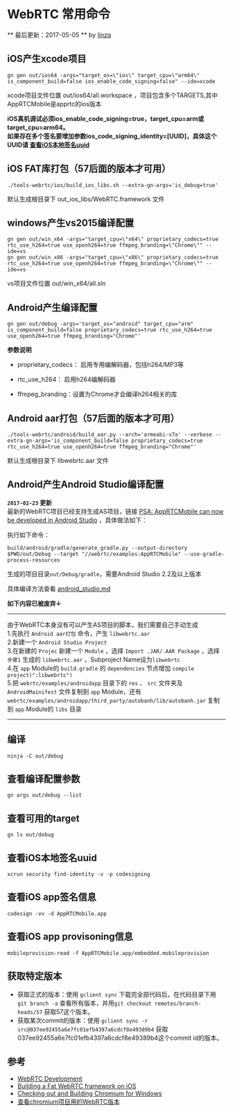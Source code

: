 # WebRTC 常用命令

** 最后更新：2017-05-05  **  by [linzq](mailto:rex@re2x.com) 

## iOS产生xcode项目

``` shell
gn gen out/ios64 -args="target_os=\"ios\" target_cpu=\"arm64\" is_component_build=false ios_enable_code_signing=false" --ide=xcode
```
xcode项目文件位置 out/ios64/all.workspace ，项目包含多个TARGETS,其中AppRTCMobile是apprtc的ios版本

**iOS真机调试必须ios_enable_code_signing=true，target_cpu=arm或target_cpu=arm64。<br />
如果存在多个签名要增加参数ios_code_signing_identity=[UUID]，具体这个UUID请 [查看iOS本地签名uuid](#查看iOS本地签名uuid)**


## iOS FAT库打包（57后面的版本才可用）

``` shell
./tools-webrtc/ios/build_ios_libs.sh --extra-gn-args='is_debug=true'
```

默认生成根目录下 out_ios_libs/WebRTC.framework 文件


## windows产生vs2015编译配置

``` shell
gn gen out/win_x64 -args="target_cpu=\"x64\" proprietary_codecs=true rtc_use_h264=true use_openh264=true ffmpeg_branding=\"Chrome\"" --ide=vs
gn gen out/win_x86 -args="target_cpu=\"x86\" proprietary_codecs=true rtc_use_h264=true use_openh264=true ffmpeg_branding=\"Chrome\"" --ide=vs
```

vs项目文件位置 out/win_x64/all.sln


## Android产生编译配置

``` shell
gn gen out/debug -args='target_os="android" target_cpu="arm" is_component_build=false proprietary_codecs=true rtc_use_h264=true use_openh264=true ffmpeg_branding="Chrome"'
```
**参数说明**
* proprietary_codecs： 启用专用编解码器，包括h264/MP3等

* rtc_use_h264： 启用h264编解码器

* ffmpeg_branding：设置为Chrome才会编译h264相关的库

<!-- more -->


## Android aar打包（57后面的版本才可用）

``` shell
./tools-webrtc/android/build_aar.py --arch='armeabi-v7a' --verbose --extra-gn-args='is_component_build=false proprietary_codecs=true rtc_use_h264=true use_openh264=true ffmpeg_branding="Chrome"'
```

默认生成根目录下 libwebrtc.aar 文件


## Android产生Android Studio编译配置

**`2017-02-23` 更新**  
最新的WebRTC项目已经支持生成AS项目，链接 [PSA: AppRTCMobile can now be developed in Android Studio](https://groups.google.com/forum/#!topic/discuss-webrtc/b7yQjvPLHaM)  ，具体做法如下：

执行如下命令：

```shell
build/android/gradle/generate_gradle.py --output-directory $PWD/out/Debug --target "//webrtc/examples:AppRTCMobile" --use-gradle-process-resources
```

生成的项目目录`out/Debug/gradle`，需要Android Studio 2.2及以上版本

具体编译方法查看 [android_studio.md](https://chromium.googlesource.com/chromium/src.git/+/master/docs/android_studio.md)

**如下内容已被废弃↓**

---

由于WebRTC本身没有可以产生AS项目的脚本，我们需要自己手动生成  
1.先执行 `Android aar打包` 命令，产生 `libwebrtc.aar`  
2.新建一个 `Android Studio Project`  
3.在新建的 `Projec`  新建一个 `Module` ，选择 `Import .JAR/.AAR Package` ，选择 `步骤1` 生成的 `libwebrtc.aar` ，Subproject Name设为`libwebrtc`  
4.在 `app` Module的 `build.gradle` 的 `dependencies` 节点增加 `compile project(":libwebrtc")`  
5.把 `webrtc/examples/androidapp` 目录下的 `res` 、 `src` 文件夹及 `AndroidMainifest` 文件复制到 `app` Module，还有 `webrtc/examples/androidapp/third_party/autobanh/lib/autobanh.jar` 复制到 `app` Module的 `libs` 目录

---


## 编译

``` shell
ninja -C out/debug
```


## 查看编译配置参数

``` shell
gn args out/debug --list
```


## 查看可用的target

``` shell
gn ls out/debug
```


## 查看iOS本地签名uuid
``` shell
xcrun security find-identity -v -p codesigning
```


## 查看iOS app签名信息
``` shell
codesign -vv -d AppRTCMobile.app 
```


## 查看iOS app provisoning信息
``` shell
mobileprovision-read -f AppRTCMobile.app/embedded.mobileprovision
```


## 获取特定版本

* 获取正式的版本：使用 `gclient sync` 下载完全部代码后，在代码目录下用 `git branch -a` 查看所有版本，并用`git checkout remotes/branch-heads/57` 获取57这个版本。
* 获取某次commit的版本：使用 `gclient sync -r src@037ee92455a6e7fc01efb4397a6cdcf8e49389b4` 获取037ee92455a6e7fc01efb4397a6cdcf8e49389b4这个commit id的版本。


## 参考

* [WebRTC Development](https://webrtc.org/native-code/development/)
* [Building a Fat WebRTC framework on iOS](https://medium.com/@atsakiridis/building-a-fat-webrtc-framework-on-ios-8610fffb2224#.v7zqct8v9)
* [Checking out and Building Chromium for Windows](https://chromium.googlesource.com/chromium/src/+/master/docs/windows_build_instructions.md)
* [查看chromium项目用的WebRTC版本](https://chromium.googlesource.com/chromium/src/+/master/DEPS#234)
